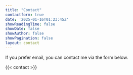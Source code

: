 ```yaml
---
title: "Contact"
contactform: true
date: '2025-01-16T01:23:45Z'
showReadingTime: false
showDate: false
showAuthor: false
showPagination: false
layout: contact
---
```


If you prefer email, you can contact me via the form below.

{{< contact >}}